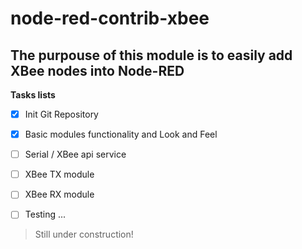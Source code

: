 # node-red-contrib-xbee

## The purpouse of this module is to easily add XBee nodes into Node-RED


**Tasks lists**
- [x] Init Git Repository
- [x] Basic modules functionality and Look and Feel
- [ ] Serial / XBee api service
- [ ] XBee TX module
- [ ] XBee RX module
- [ ] Testing ...


> Still under construction!
